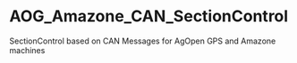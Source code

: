 # AOG_Amazone_CAN_SectionControl
SectionControl based on CAN Messages for AgOpen GPS and Amazone machines
